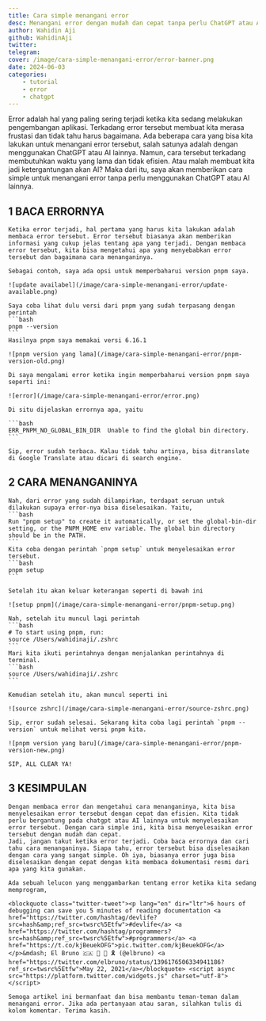 ```yaml
---
title: Cara simple menangani error
desc: Menangani error dengan mudah dan cepat tanpa perlu ChatGPT atau AI lainnya.
author: Wahidin Aji
github: WahidinAji
twitter:
telegram:
cover: /image/cara-simple-menangani-error/error-banner.png
date: 2024-06-03
categories:
    - tutorial
    - error
    - chatgpt
---
```


Error adalah hal yang paling sering terjadi ketika kita sedang melakukan pengembangan aplikasi. Terkadang error tersebut membuat kita merasa frustasi dan tidak tahu harus bagaimana. Ada beberapa cara yang bisa kita lakukan untuk menangani error tersebut, salah satunya adalah dengan menggunakan ChatGPT atau AI lainnya. Namun, cara tersebut terkadang membutuhkan waktu yang lama dan tidak efisien.
Atau malah membuat kita jadi ketergantungan akan AI? Maka dari itu, saya akan memberikan cara simple untuk menangani error tanpa perlu menggunakan ChatGPT atau AI lainnya.

## 1 **BACA ERRORNYA**

    Ketika error terjadi, hal pertama yang harus kita lakukan adalah membaca error tersebut. Error tersebut biasanya akan memberikan informasi yang cukup jelas tentang apa yang terjadi. Dengan membaca error tersebut, kita bisa mengetahui apa yang menyebabkan error tersebut dan bagaimana cara menanganinya.

    Sebagai contoh, saya ada opsi untuk memperbaharui version pnpm saya.

    ![update availabel](/image/cara-simple-menangani-error/update-available.png)

    Saya coba lihat dulu versi dari pnpm yang sudah terpasang dengan perintah
    ```bash
    pnpm --version
    ```
    Hasilnya pnpm saya memakai versi 6.16.1

    ![pnpm version yang lama](/image/cara-simple-menangani-error/pnpm-version-old.png)

    Di saya mengalami error ketika ingin memperbaharui version pnpm saya seperti ini:

    ![error](/image/cara-simple-menangani-error/error.png)

    Di situ dijelaskan errornya apa, yaitu

    ```bash
    ERR_PNPM_NO_GLOBAL_BIN_DIR  Unable to find the global bin directory.
    ```

    Sip, error sudah terbaca. Kalau tidak tahu artinya, bisa ditranslate di Google Translate atau dicari di search engine.

## 2 **CARA MENANGANINYA**

    Nah, dari error yang sudah dilampirkan, terdapat seruan untuk dilakukan supaya error-nya bisa diselesaikan. Yaitu,
    ```bash
    Run "pnpm setup" to create it automatically, or set the global-bin-dir setting, or the PNPM_HOME env variable. The global bin directory should be in the PATH.
    ```
    Kita coba dengan perintah `pnpm setup` untuk menyelesaikan error tersebut.
    ```bash
    pnpm setup
    ```

    Setelah itu akan keluar keterangan seperti di bawah ini

    ![setup pnpm](/image/cara-simple-menangani-error/pnpm-setup.png)

    Nah, setelah itu muncul lagi perintah
    ```bash
    # To start using pnpm, run:
    source /Users/wahidinaji/.zshrc
    ```
    Mari kita ikuti perintahnya dengan menjalankan perintahnya di terminal.
    ```bash
    source /Users/wahidinaji/.zshrc
    ```

    Kemudian setelah itu, akan muncul seperti ini

    ![source zshrc](/image/cara-simple-menangani-error/source-zshrc.png)

    Sip, error sudah selesai. Sekarang kita coba lagi perintah `pnpm --version` untuk melihat versi pnpm kita.

    ![pnpm version yang baru](/image/cara-simple-menangani-error/pnpm-version-new.png)

    SIP, ALL CLEAR YA!

## 3 **KESIMPULAN**

    Dengan membaca error dan mengetahui cara menanganinya, kita bisa menyelesaikan error tersebut dengan cepat dan efisien. Kita tidak perlu bergantung pada chatgpt atau AI lainnya untuk menyelesaikan error tersebut. Dengan cara simple ini, kita bisa menyelesaikan error tersebut dengan mudah dan cepat.
    Jadi, jangan takut ketika error terjadi. Coba baca errornya dan cari tahu cara menanganinya. Siapa tahu, error tersebut bisa diselesaikan dengan cara yang sangat simple. Oh iya, biasanya error juga bisa diselesaikan dengan cepat dengan kita membaca dokumentasi resmi dari apa yang kita gunakan.

    Ada sebuah lelucon yang menggambarkan tentang error ketika kita sedang memprogram,

    <blockquote class="twitter-tweet"><p lang="en" dir="ltr">6 hours of debugging can save you 5 minutes of reading documentation <a href="https://twitter.com/hashtag/devlife?src=hash&amp;ref_src=twsrc%5Etfw">#devlife</a> <a href="https://twitter.com/hashtag/programmers?src=hash&amp;ref_src=twsrc%5Etfw">#programmers</a> <a href="https://t.co/kjBeuekOFG">pic.twitter.com/kjBeuekOFG</a></p>&mdash; El Bruno 🇨🇦 💙 💜 🎗️ (@elbruno) <a href="https://twitter.com/elbruno/status/1396176506334941186?ref_src=twsrc%5Etfw">May 22, 2021</a></blockquote> <script async src="https://platform.twitter.com/widgets.js" charset="utf-8"></script>

    Semoga artikel ini bermanfaat dan bisa membantu teman-teman dalam menangani error. Jika ada pertanyaan atau saran, silahkan tulis di kolom komentar. Terima kasih.

